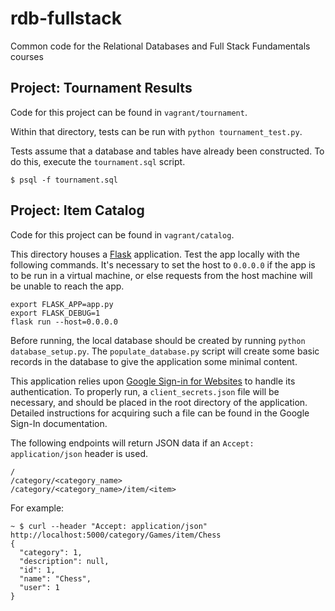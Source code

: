 rdb-fullstack
=============

Common code for the Relational Databases and Full Stack Fundamentals courses


Project: Tournament Results
---------------------------

Code for this project can be found in `vagrant/tournament`.

Within that directory, tests can be run with `python tournament_test.py`.

Tests assume that a database and tables have already been constructed. To do this, execute the `tournament.sql` script.

```
$ psql -f tournament.sql
```


Project: Item Catalog
---------------------

Code for this project can be found in `vagrant/catalog`.

This directory houses a [Flask](http://flask.pocoo.org/) application. Test the app locally with the following commands. It's necessary to set the host to `0.0.0.0` if the app is to be run in a virtual machine, or else requests from the host machine will be unable to reach the app.

```
export FLASK_APP=app.py
export FLASK_DEBUG=1
flask run --host=0.0.0.0
```

Before running, the local database should be created by running `python database_setup.py`. The `populate_database.py` script will create some basic records in the database to give the application some minimal content.

This application relies upon [Google Sign-in for Websites](https://developers.google.com/identity/sign-in/web/) to handle its authentication. To properly run, a `client_secrets.json` file will be necessary, and should be placed in the root directory of the application. Detailed instructions for acquiring such a file can be found in the Google Sign-In documentation.

The following endpoints will return JSON data if an `Accept: application/json` header is used.

```
/
/category/<category_name>
/category/<category_name>/item/<item>
```

For example:

```
~ $ curl --header "Accept: application/json" http://localhost:5000/category/Games/item/Chess
{
  "category": 1,
  "description": null,
  "id": 1,
  "name": "Chess",
  "user": 1
}
```
